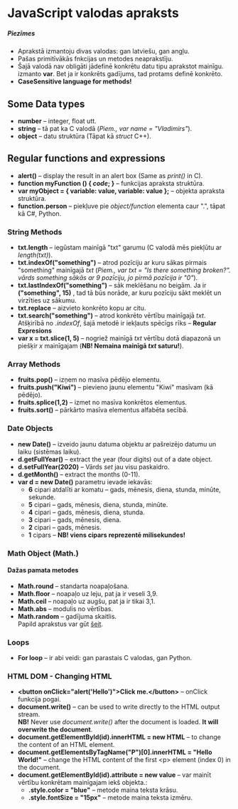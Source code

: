 # JavaScript valodas apraksts
##### Piezīmes
- Aprakstā izmantoju divas valodas: gan latviešu, gan angļu.  
- Pašas primitīvākās fnkcijas un metodes neaprakstīju.  
- Šajā valodā nav obligāti jādefinē konkrētu datu tipu aprakstot mainīgu. izmanto **var**. Bet ja ir konkrēts gadījums, tad protams definē konkrēto.  
- **CaseSensitive language for methods!**

## Some Data types
- **number** – integer, float utt.  
- **string** – tā pat ka C valodā (*Piem., var name = "Vladimirs"*).  
- **object** – datu struktūra (Tāpat kā *struct* C++).  

## Regular functions and expressions
- **alert()** – display the result in an alert box (Same as *print()* in C).  
- **function myFunction () { *code*; }** – funkcijas apraksta struktūra.  
- **var myObject = { variable: value, variable: value };** – objekta apraksta struktūra.  
- **function.person** – piekļuve pie *object/function* elementa caur ".", tāpat kā C#, Python.  

### String Methods
- **txt.length** – iegūstam mainīgā "txt" garumu (C valodā mēs piekļūtu ar *length(txt)*).  
- **txt.indexOf("something")** – atrod pozīciju ar kuru sākas pirmais "something" mainīgajā *txt* (*Piem., var txt = "Is there something broken?". vārds something sākās ar 9 pozīciju, jo pirmā pozīcija ir "0"*).  
- **txt.lastIndexOf("something")** – sāk meklēšanu no beigām. Ja ir **("something", 15)** , tad tā būs norāde, ar kuru pozīciju sākt meklēt un virzīties uz sākumu.  
- **txt.replace** – aizvieto konkrēto kopu ar citu.  
- **txt.search("something")** – atrod konkrēto vērtību mainīgajā *txt*. Atšķirībā no *.indexOf*, šajā metodē ir iekļauts spēcīgs rīks – **Regular Expresions**   
- **var x = txt.slice(1, 5)** – nogriež mainīgā *txt* vērtību dotā diapazonā un piešķir *x* mainīgajam (**NB! Nemaina mainīgā *txt* saturu!**).  

### Array Methods  
- **fruits.pop()** – izņem no masīva pēdējo elementu.  
- **fruits.push("Kiwi")** – pievieno jaunu elementu "Kiwi" masīvam (kā pēdējo).  
- **fruits.splice(1,2)** – izmet no masīva konkrētos elementus.  
- **fruits.sort()** – pārkārto masīva elementus alfabēta secībā. 

### Date Objects
- **new Date()** – izveido jaunu datuma objektu ar pašreizējo datumu un laiku (sistēmas laiku).  
- **d.getFullYear()** – extract the year (four digits) out of a date object.  
- **d.setFullYear(2020)** – Vārds *set* jau visu paskaidro.   
- **d.getMonth()** – extract the months (0-11).  
- **var d = new Date()** parametru ievade iekavās:  
  - **6** cipari atdalīti ar komatu – gads, mēnesis, diena, stunda, minūte, sekunde.  
  - **5** cipari – gads, mēnesis, diena, stunda, minūte.  
  - **4** cipari – gads, mēnesis, diena, stunda.  
  - **3** cipari – gads, mēnesis, diena.  
  - **2** cipari – gads, mēnesis.  
  - **1** cipars – **NB! viens cipars reprezentē milisekundes!**  

### Math Object (Math.) 
#### Dažas pamata metodes
- **Math.round** – standarta noapaļošana.
- **Math.floor** – noapaļo uz leju, pat ja ir veseli 3,9.  
- **Math.ceil** – noapaļo uz augšu, pat ja ir tikai 3,1.  
- **Math.abs** – modulis no vērtības.  
- **Math.random** – gadījuma skaitlis.  
Papild aprakstus var gūt [šeit](https://www.w3schools.com/js/js_math.asp).  

### Loops
- **For loop** – ir abi veidi: gan parastais C valodas, gan Python.  

### HTML DOM - Changing HTML
- **\<button onClick="alert('Hello')">Click me.\</button>** – onClick funkcija pogai. 
- **document.write()** – can be used to write directly to the HTML output stream.  
  **NB!** Never use *document.write()* after the document is loaded. **It will overwrite the document**.
- **document.getElementById(id).innerHTML = new HTML** – to change the content of an HTML element.  
- **document.getElementsByTagName("P")\[0\].innerHTML = "Hello World!"** – change the HTML content of the first \<p\> element (index 0) in the document.  
- **document.getElementById(id).attribute = new value** – var mainīt vērtību konkrētam mainīgajam iekš objekta.:  
  - **.style.color = "blue"** – metode maina teksta krāsu.  
  - **.style.fontSize = "15px"** – metode maina teksta izmēru.  
